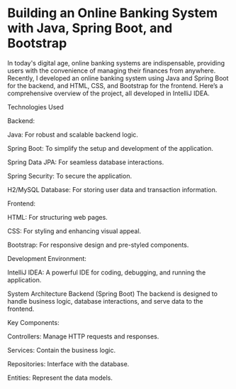  # Building an Online Banking System with Java, Spring Boot, and Bootstrap
In today's digital age, online banking systems are indispensable, providing users with the convenience of managing their finances from anywhere. Recently, I developed an online banking system using Java and Spring Boot for the backend, and HTML, CSS, and Bootstrap for the frontend. Here’s a comprehensive overview of the project, all developed in IntelliJ IDEA.

Technologies Used

Backend:

Java: For robust and scalable backend logic.

Spring Boot: To simplify the setup and development of the application.

Spring Data JPA: For seamless database interactions.

Spring Security: To secure the application.

H2/MySQL Database: For storing user data and transaction information.

Frontend:

HTML: For structuring web pages.

CSS: For styling and enhancing visual appeal.

Bootstrap: For responsive design and pre-styled components.

Development Environment:

IntelliJ IDEA: A powerful IDE for coding, debugging, and running the application.

System Architecture
Backend (Spring Boot)
The backend is designed to handle business logic, database interactions, and serve data to the frontend.

Key Components:

Controllers: Manage HTTP requests and responses.

Services: Contain the business logic.

Repositories: Interface with the database.

Entities: Represent the data models.
